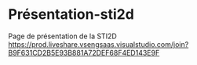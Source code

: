 # Présentation-sti2d
Page de présentation de la STI2D
https://prod.liveshare.vsengsaas.visualstudio.com/join?B9F631CD2B5E93B881A72DEF68F4ED143E9F
